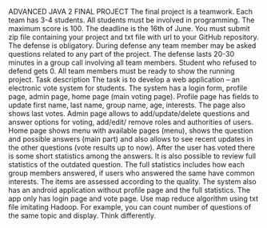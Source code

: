 ADVANCED JAVA 2 FINAL PROJECT
The final project is a teamwork. Each team has 3-4 students. All students must be involved in
programming. The maximum score is 100. The deadline is the 16th of June. You must submit zip
file containing your project and txt file with url to your GitHub repository. The defense is
obligatory. During defense any team member may be asked questions related to any part of the
project. The defense lasts 20-30 minutes in a group call involving all team members. Student
who refused to defend gets 0. All team members must be ready to show the running project.
Task description
The task is to develop a web application – an electronic vote system for students. The system has
a login form, profile page, admin page, home page (main voting page).
Profile page has fields to update first name, last name, group name, age, interests. The page also
shows last votes.
Admin page allows to add/update/delete questions and answer options for voting, add/edit/
remove roles and authorities of users.
Home page shows menu with available pages (menu), shows the question and possible answers
(main part) and also allows to see recent updates in the other questions (vote results up to now).
After the user has voted there is some short statistics among the answers. It is also possible to
review full statistics of the outdated question.
The full statistics includes how each group members answered, if users who answered the same
have common interests.
The items are assessed according to the quality.
The system also has an android application without profile page and the full statistics. The app
only has login page and vote page.
Use map reduce algorithm using txt file imitating Hadoop. For example, you can count number
of questions of the same topic and display. Think differently.
